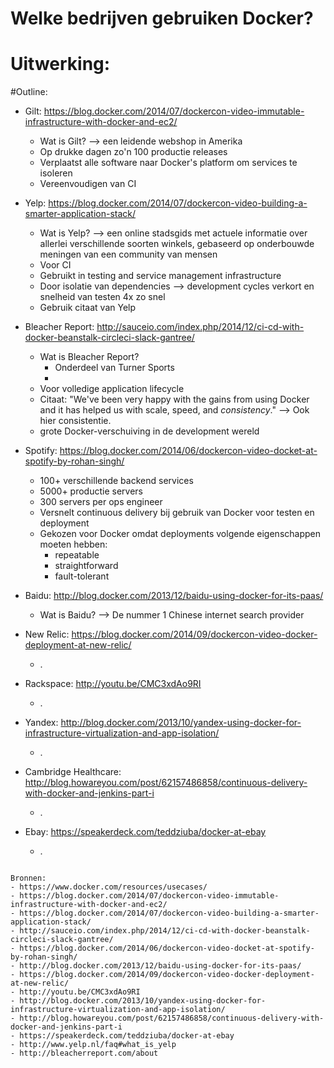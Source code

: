 # Welke bedrijven gebruiken Docker?

# Uitwerking:


#Outline:
- Gilt: https://blog.docker.com/2014/07/dockercon-video-immutable-infrastructure-with-docker-and-ec2/
    + Wat is Gilt? --> een leidende webshop in Amerika
    + Op drukke dagen zo'n 100 productie releases
    + Verplaatst alle software naar Docker's platform om services te isoleren
    + Vereenvoudigen van CI

- Yelp: https://blog.docker.com/2014/07/dockercon-video-building-a-smarter-application-stack/
    + Wat is Yelp? --> een online stadsgids met actuele informatie over allerlei verschillende soorten winkels, gebaseerd op onderbouwde meningen van een community van mensen
    + Voor CI
    + Gebruikt in testing and service management infrastructure
    + Door isolatie van dependencies --> development cycles verkort en snelheid van testen 4x zo snel
    + Gebruik citaat van Yelp

- Bleacher Report: http://sauceio.com/index.php/2014/12/ci-cd-with-docker-beanstalk-circleci-slack-gantree/
    + Wat is Bleacher Report?
        * Onderdeel van Turner Sports
        *
    + Voor volledige application lifecycle
    + Citaat: "We've been very happy with the gains from using Docker and it has helped us with scale, speed, and *consistency*." --> Ook hier consistentie.
    + grote Docker-verschuiving in de development wereld

- Spotify: https://blog.docker.com/2014/06/dockercon-video-docket-at-spotify-by-rohan-singh/
    + 100+ verschillende backend services
    + 5000+ productie servers
    + 300 servers per ops engineer
    + Versnelt continuous delivery bij gebruik van Docker voor testen en deployment
    + Gekozen voor Docker omdat deployments volgende eigenschappen moeten hebben:
        * repeatable
        * straightforward
        * fault-tolerant

- Baidu: http://blog.docker.com/2013/12/baidu-using-docker-for-its-paas/
    + Wat is Baidu? --> De nummer 1 Chinese internet search provider

- New Relic: https://blog.docker.com/2014/09/dockercon-video-docker-deployment-at-new-relic/
    + .

- Rackspace: http://youtu.be/CMC3xdAo9RI
    + .

- Yandex: http://blog.docker.com/2013/10/yandex-using-docker-for-infrastructure-virtualization-and-app-isolation/
    + .

- Cambridge Healthcare: http://blog.howareyou.com/post/62157486858/continuous-delivery-with-docker-and-jenkins-part-i
    + .

- Ebay: https://speakerdeck.com/teddziuba/docker-at-ebay
    + .


```

Bronnen:
- https://www.docker.com/resources/usecases/
- https://blog.docker.com/2014/07/dockercon-video-immutable-infrastructure-with-docker-and-ec2/
- https://blog.docker.com/2014/07/dockercon-video-building-a-smarter-application-stack/
- http://sauceio.com/index.php/2014/12/ci-cd-with-docker-beanstalk-circleci-slack-gantree/
- https://blog.docker.com/2014/06/dockercon-video-docket-at-spotify-by-rohan-singh/
- http://blog.docker.com/2013/12/baidu-using-docker-for-its-paas/
- https://blog.docker.com/2014/09/dockercon-video-docker-deployment-at-new-relic/
- http://youtu.be/CMC3xdAo9RI
- http://blog.docker.com/2013/10/yandex-using-docker-for-infrastructure-virtualization-and-app-isolation/
- http://blog.howareyou.com/post/62157486858/continuous-delivery-with-docker-and-jenkins-part-i
- https://speakerdeck.com/teddziuba/docker-at-ebay
- http://www.yelp.nl/faq#what_is_yelp
- http://bleacherreport.com/about

```
